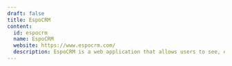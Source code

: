 ```yaml
---
draft: false
title: EspoCRM
content:
  id: espocrm
  name: EspoCRM
  website: https://www.espocrm.com/
  description: EspoCRM is a web application that allows users to see, enter and evaluate all your company relationships regardless of the type.
---
```

